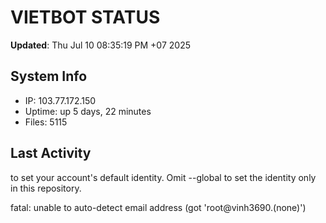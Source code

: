 # VIETBOT STATUS
**Updated**: Thu Jul 10 08:35:19 PM +07 2025

## System Info
- IP: 103.77.172.150
- Uptime: up 5 days, 22 minutes
- Files: 5115

## Last Activity

to set your account's default identity.
Omit --global to set the identity only in this repository.

fatal: unable to auto-detect email address (got 'root@vinh3690.(none)')
